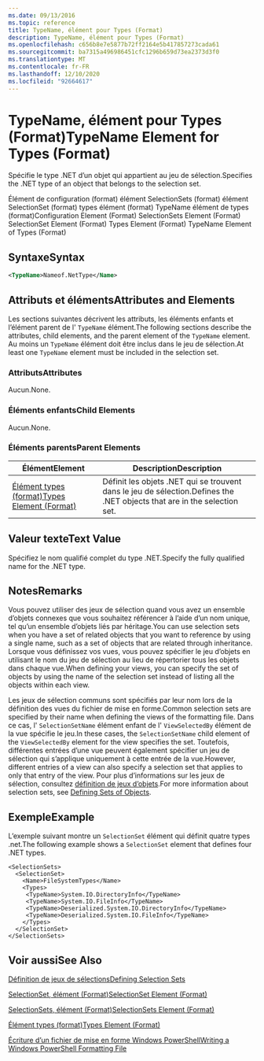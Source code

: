 ```yaml
---
ms.date: 09/13/2016
ms.topic: reference
title: TypeName, élément pour Types (Format)
description: TypeName, élément pour Types (Format)
ms.openlocfilehash: c656b8e7e5877b72ff2164e5b417857273cada61
ms.sourcegitcommit: ba7315a496986451cfc1296b659d73ea2373d3f0
ms.translationtype: MT
ms.contentlocale: fr-FR
ms.lasthandoff: 12/10/2020
ms.locfileid: "92664617"
---
```

# <a name="typename-element-for-types-format"></a><span data-ttu-id="055c6-103">TypeName, élément pour Types (Format)</span><span class="sxs-lookup"><span data-stu-id="055c6-103">TypeName Element for Types (Format)</span></span>

<span data-ttu-id="055c6-104">Spécifie le type .NET d’un objet qui appartient au jeu de sélection.</span><span class="sxs-lookup"><span data-stu-id="055c6-104">Specifies the .NET type of an object that belongs to the selection set.</span></span>

<span data-ttu-id="055c6-105">Élément de configuration (format) élément SelectionSets (format) élément SelectionSet (format) types élément (format) TypeName élément de types (format)</span><span class="sxs-lookup"><span data-stu-id="055c6-105">Configuration Element (Format) SelectionSets Element (Format) SelectionSet Element (Format) Types Element (Format) TypeName Element of Types (Format)</span></span>

## <a name="syntax"></a><span data-ttu-id="055c6-106">Syntaxe</span><span class="sxs-lookup"><span data-stu-id="055c6-106">Syntax</span></span>

```xml
<TypeName>Nameof.NetType</Name>
```

## <a name="attributes-and-elements"></a><span data-ttu-id="055c6-107">Attributs et éléments</span><span class="sxs-lookup"><span data-stu-id="055c6-107">Attributes and Elements</span></span>

<span data-ttu-id="055c6-108">Les sections suivantes décrivent les attributs, les éléments enfants et l’élément parent de l' `TypeName` élément.</span><span class="sxs-lookup"><span data-stu-id="055c6-108">The following sections describe the attributes, child elements, and the parent element of the `TypeName` element.</span></span> <span data-ttu-id="055c6-109">Au moins un `TypeName` élément doit être inclus dans le jeu de sélection.</span><span class="sxs-lookup"><span data-stu-id="055c6-109">At least one `TypeName` element must be included in the selection set.</span></span>

### <a name="attributes"></a><span data-ttu-id="055c6-110">Attributs</span><span class="sxs-lookup"><span data-stu-id="055c6-110">Attributes</span></span>

<span data-ttu-id="055c6-111">Aucun.</span><span class="sxs-lookup"><span data-stu-id="055c6-111">None.</span></span>

### <a name="child-elements"></a><span data-ttu-id="055c6-112">Éléments enfants</span><span class="sxs-lookup"><span data-stu-id="055c6-112">Child Elements</span></span>

<span data-ttu-id="055c6-113">Aucun.</span><span class="sxs-lookup"><span data-stu-id="055c6-113">None.</span></span>

### <a name="parent-elements"></a><span data-ttu-id="055c6-114">Éléments parents</span><span class="sxs-lookup"><span data-stu-id="055c6-114">Parent Elements</span></span>

|<span data-ttu-id="055c6-115">Élément</span><span class="sxs-lookup"><span data-stu-id="055c6-115">Element</span></span>|<span data-ttu-id="055c6-116">Description</span><span class="sxs-lookup"><span data-stu-id="055c6-116">Description</span></span>|
|-------------|-----------------|
|[<span data-ttu-id="055c6-117">Élément types (format)</span><span class="sxs-lookup"><span data-stu-id="055c6-117">Types Element (Format)</span></span>](./types-element-for-selectionset-format.md)|<span data-ttu-id="055c6-118">Définit les objets .NET qui se trouvent dans le jeu de sélection.</span><span class="sxs-lookup"><span data-stu-id="055c6-118">Defines the .NET objects that are in the selection set.</span></span>|

## <a name="text-value"></a><span data-ttu-id="055c6-119">Valeur texte</span><span class="sxs-lookup"><span data-stu-id="055c6-119">Text Value</span></span>

<span data-ttu-id="055c6-120">Spécifiez le nom qualifié complet du type .NET.</span><span class="sxs-lookup"><span data-stu-id="055c6-120">Specify the fully qualified name for the .NET type.</span></span>

## <a name="remarks"></a><span data-ttu-id="055c6-121">Notes</span><span class="sxs-lookup"><span data-stu-id="055c6-121">Remarks</span></span>

<span data-ttu-id="055c6-122">Vous pouvez utiliser des jeux de sélection quand vous avez un ensemble d’objets connexes que vous souhaitez référencer à l’aide d’un nom unique, tel qu’un ensemble d’objets liés par héritage.</span><span class="sxs-lookup"><span data-stu-id="055c6-122">You can use selection sets when you have a set of related objects that you want to reference by using a single name, such as a set of objects that are related through inheritance.</span></span> <span data-ttu-id="055c6-123">Lorsque vous définissez vos vues, vous pouvez spécifier le jeu d’objets en utilisant le nom du jeu de sélection au lieu de répertorier tous les objets dans chaque vue.</span><span class="sxs-lookup"><span data-stu-id="055c6-123">When defining your views, you can specify the set of objects by using the name of the selection set instead of listing all the objects within each view.</span></span>

<span data-ttu-id="055c6-124">Les jeux de sélection communs sont spécifiés par leur nom lors de la définition des vues du fichier de mise en forme.</span><span class="sxs-lookup"><span data-stu-id="055c6-124">Common selection sets are specified by their name when defining the views of the formatting file.</span></span> <span data-ttu-id="055c6-125">Dans ce cas, l' `SelectionSetName` élément enfant de l' `ViewSelectedBy` élément de la vue spécifie le jeu.</span><span class="sxs-lookup"><span data-stu-id="055c6-125">In these cases, the `SelectionSetName` child element of the `ViewSelectedBy` element for the view specifies the set.</span></span> <span data-ttu-id="055c6-126">Toutefois, différentes entrées d’une vue peuvent également spécifier un jeu de sélection qui s’applique uniquement à cette entrée de la vue.</span><span class="sxs-lookup"><span data-stu-id="055c6-126">However, different entries of a view can also specify a selection set that applies to only that entry of the view.</span></span> <span data-ttu-id="055c6-127">Pour plus d’informations sur les jeux de sélection, consultez [définition de jeux d’objets](./defining-selection-sets.md).</span><span class="sxs-lookup"><span data-stu-id="055c6-127">For more information about selection sets, see [Defining Sets of Objects](./defining-selection-sets.md).</span></span>

## <a name="example"></a><span data-ttu-id="055c6-128">Exemple</span><span class="sxs-lookup"><span data-stu-id="055c6-128">Example</span></span>

<span data-ttu-id="055c6-129">L’exemple suivant montre un `SelectionSet` élément qui définit quatre types .net.</span><span class="sxs-lookup"><span data-stu-id="055c6-129">The following example shows a `SelectionSet` element that defines four .NET types.</span></span>

```
<SelectionSets>
  <SelectionSet>
    <Name>FileSystemTypes</Name>
    <Types>
     <TypeName>System.IO.DirectoryInfo</TypeName>
     <TypeName>System.IO.FileInfo</TypeName>
     <TypeName>Deserialized.System.IO.DirectoryInfo</TypeName>
     <TypeName>Deserialized.System.IO.FileInfo</TypeName>
    </Types>
  </SelectionSet>
</SelectionSets>
```

## <a name="see-also"></a><span data-ttu-id="055c6-130">Voir aussi</span><span class="sxs-lookup"><span data-stu-id="055c6-130">See Also</span></span>

[<span data-ttu-id="055c6-131">Définition de jeux de sélections</span><span class="sxs-lookup"><span data-stu-id="055c6-131">Defining Selection Sets</span></span>](./defining-selection-sets.md)

[<span data-ttu-id="055c6-132">SelectionSet, élément (Format)</span><span class="sxs-lookup"><span data-stu-id="055c6-132">SelectionSet Element (Format)</span></span>](./selectionset-element-format.md)

[<span data-ttu-id="055c6-133">SelectionSets, élément (Format)</span><span class="sxs-lookup"><span data-stu-id="055c6-133">SelectionSets Element (Format)</span></span>](./selectionsets-element-format.md)

[<span data-ttu-id="055c6-134">Élément types (format)</span><span class="sxs-lookup"><span data-stu-id="055c6-134">Types Element (Format)</span></span>](./types-element-for-selectionset-format.md)

[<span data-ttu-id="055c6-135">Écriture d’un fichier de mise en forme Windows PowerShell</span><span class="sxs-lookup"><span data-stu-id="055c6-135">Writing a Windows PowerShell Formatting File</span></span>](./writing-a-powershell-formatting-file.md)
